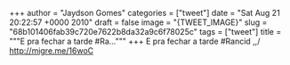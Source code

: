 
+++
author = "Jaydson Gomes"
categories = ["tweet"]
date = "Sat Aug 21 20:22:57 +0000 2010"
draft = false
image = "{TWEET_IMAGE}"
slug = "68b101406fab39c720e7622b8da32a9c6f78025c"
tags = ["tweet"]
title = """E pra fechar a tarde  #Ra..."""
+++
E pra fechar a tarde  #Rancid \,,/ http://migre.me/16woC
